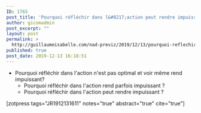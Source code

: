 ```yaml
---
ID: 1765
post_title: 'Pourquoi réfléchir dans l&#8217;action peut rendre impuissant ?'
author: gicomadmin
post_excerpt: ""
layout: post
permalink: >
  http://guillaumeisabelle.com/nad-previz/2019/12/13/pourquoi-reflechir-dans-laction-peut-rendre-impuissant/
published: true
post_date: 2019-12-13 16:18:51
---
```

<!-- wp:list -->

*   Pourquoi réfléchir dans l'action n'est pas optimal et voir même rend impuissant?
    *   Pourquoi réfléchir dans l'action rend parfois impuissant ?
    *   Pourquoi réfléchir dans l'action peut rendre impuissant ?

<!-- /wp:list -->

<!-- wp:shortcode --> [zotpress tags="JR1912131611" notes="true" abstract="true" cite="true"] 

<!-- /wp:shortcode -->